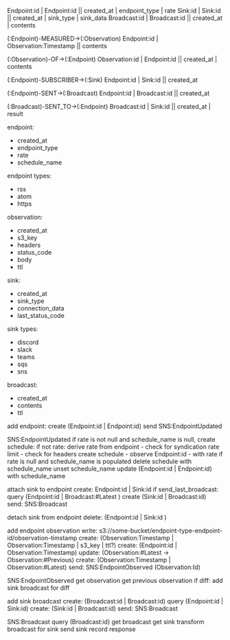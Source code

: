 

Endpoint:id    | Endpoint:id               || created_at | endpoint_type | rate
Sink:id        | Sink:id               || created_at | sink_type | sink_data
Broadcast:id   | Broadcast:id               || created_at | contents

(:Endpoint)-MEASURED->(:Observation)
Endpoint:id    | Observation:Timestamp || contents

(:Observation)-OF->(:Endpoint)
Observation:id | Endpoint:id           || created_at | contents

(:Endpoint)-SUBSCRIBER->(:Sink)
Endpoint:id    | Sink:id               || created_at

(:Endpoint)-SENT->(:Broadcast)
Endpoint:id    | Broadcast:id          || created_at

(:Broadcast)-SENT_TO->(:Endpoint)
Broadcast:id   | Sink:id               || created_at | result



endpoint:
- created_at
- endpoint_type
- rate
- schedule_name

endpoint types:
- rss
- atom
- https

observation:
- created_at
- s3_key
- headers
- status_code
- body
- ttl

sink:
- created_at
- sink_type
- connection_data
- last_status_code

sink types:
- discord
- slack
- teams
- sqs
- sns

broadcast:
- created_at
- contents
- ttl


add endpoint:
create (Endpoint:id | Endpoint:id)
send SNS:EndpointUpdated


SNS:EndpointUpdated
if rate is not null and schedule_name is null, create schedule:
    if not rate:
        derive rate from endpoint
        - check for syndication rate limit
        - check for headers
    create schedule
    - observe Endpoint:id
    - with rate
if rate is null and schedule_name is populated
    delete schedule with schedule_name
    unset schedule_name
update (Endpoint:id | Endpoint:id) with schedule_name


attach sink to endpoint
create: Endpoint:id | Sink:id
if send_last_broadcast:
    query (Endpoint:id | Broadcast:#Latest )
    create (Sink:id | Broadcast:id)
    send: SNS:Broadcast



detach sink from endpoint
delete: (Endpoint:id | Sink:id )



add endpoint observation
write: s3://some-bucket/endpoint-type-endpoint-id/observation-timstamp
create: (Observation:Timestamp | Observation:Timestamp | s3_key | ttl?)
create: (Endpoint:id | Observation:Timestamp)
update: (Observation:#Latest -> Observation:#Previous)
create: (Observation:Timestamp | Observation:#Latest)
send: SNS:EndpointObserved (Observation:Id)



SNS:EndpointObserved
get observation
get previous observation
if diff:
    add sink broadcast for diff



add sink broadcast
create: (Broadcast:id | Broadcast:id)
query (Endpoint:id | Sink:id)
    create: (Sink:id | Broadcast:id)
    send: SNS:Broadcast



SNS:Broadcast
query (Broadcast:id)
get broadcast
get sink
transform broadcast for sink
send sink
record response